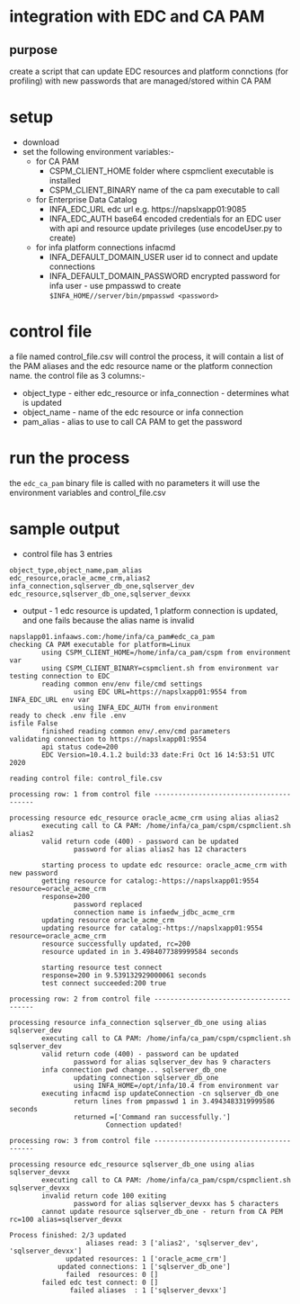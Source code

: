 # integration with EDC and CA PAM

## purpose
create a script that can update EDC resources and platform connctions (for profiling) with new passwords that are managed/stored within CA PAM

# setup
- download 
- set the following environment variables:-
  - for CA PAM
    - CSPM_CLIENT_HOME folder where cspmclient executable is installed
    - CSPM_CLIENT_BINARY name of the ca pam executable to call
  - for Enterprise Data Catalog
    - INFA_EDC_URL edc url e.g. https://napslxapp01:9085
    - INFA_EDC_AUTH  base64 encoded credentials for an EDC user with api and resource update privileges (use encodeUser.py to create)
  - for infa platform connections infacmd
     - INFA_DEFAULT_DOMAIN_USER  user id to connect and update connections
     - INFA_DEFAULT_DOMAIN_PASSWORD encrypted password for infa user - use pmpasswd to create  `$INFA_HOME//server/bin/pmpasswd <password>`

# control file

a file named control_file.csv will control the process, it will contain a list of the PAM aliases and the edc resource name or the platform connection name.
the control file as 3 columns:- 
- object_type - either edc_resource or infa_connection - determines what is updated
- object_name - name of the edc resource or infa connection
- pam_alias - alias to use to call CA PAM to get the password

# run the process
the `edc_ca_pam` binary file is called with no parameters it will use the environment variables and control_file.csv

# sample output
- control file has 3 entries
```
object_type,object_name,pam_alias
edc_resource,oracle_acme_crm,alias2
infa_connection,sqlserver_db_one,sqlserver_dev
edc_resource,sqlserver_db_one,sqlserver_devxx
```

- output - 1 edc resource is updated, 1 platform connection is updated, and one fails because the alias name is invalid
```
napslapp01.infaaws.com:/home/infa/ca_pam#edc_ca_pam
checking CA PAM executable for platform=Linux
        using CSPM_CLIENT_HOME=/home/infa/ca_pam/cspm from environment var
        using CSPM_CLIENT_BINARY=cspmclient.sh from environment var
testing connection to EDC
        reading common env/env file/cmd settings
                using EDC URL=https://napslxapp01:9554 from INFA_EDC_URL env var
                using INFA_EDC_AUTH from environment
ready to check .env file .env
isfile False
        finished reading common env/.env/cmd parameters
validating connection to https://napslxapp01:9554
        api status code=200
        EDC Version=10.4.1.2 build:33 date:Fri Oct 16 14:53:51 UTC 2020

reading control file: control_file.csv

processing row: 1 from control file ----------------------------------------

processing resource edc_resource oracle_acme_crm using alias alias2
        executing call to CA PAM: /home/infa/ca_pam/cspm/cspmclient.sh alias2
        valid return code (400) - password can be updated
                password for alias alias2 has 12 characters

        starting process to update edc resource: oracle_acme_crm with new password
        getting resource for catalog:-https://napslxapp01:9554 resource=oracle_acme_crm
        response=200
                password replaced
                connection name is infaedw_jdbc_acme_crm
        updating resource oracle_acme_crm
        updating resource for catalog:-https://napslxapp01:9554 resource=oracle_acme_crm
        resource successfully updated, rc=200
        resource updated in in 3.4984077389999584 seconds

        starting resource test connect
        response=200 in 9.539132929000061 seconds
        test connect succeeded:200 true

processing row: 2 from control file ----------------------------------------

processing resource infa_connection sqlserver_db_one using alias sqlserver_dev
        executing call to CA PAM: /home/infa/ca_pam/cspm/cspmclient.sh sqlserver_dev
        valid return code (400) - password can be updated
                password for alias sqlserver_dev has 9 characters
        infa connection pwd change... sqlserver_db_one
                updating connection sqlserver_db_one
                using INFA_HOME=/opt/infa/10.4 from environment var
        executing infacmd isp updateConnection -cn sqlserver_db_one
                return lines from pmpasswd 1 in 3.4943483319999586 seconds
                returned =['Command ran successfully.']
                        Connection updated!

processing row: 3 from control file ----------------------------------------

processing resource edc_resource sqlserver_db_one using alias sqlserver_devxx
        executing call to CA PAM: /home/infa/ca_pam/cspm/cspmclient.sh sqlserver_devxx
        invalid return code 100 exiting
                password for alias sqlserver_devxx has 5 characters
        cannot update resource sqlserver_db_one - return from CA PEM rc=100 alias=sqlserver_devxx

Process finished: 2/3 updated
                   aliases read: 3 ['alias2', 'sqlserver_dev', 'sqlserver_devxx']
              updated resources: 1 ['oracle_acme_crm']
            updated connections: 1 ['sqlserver_db_one']
              failed  resources: 0 []
        failed edc test connect: 0 []
               failed aliases  : 1 ['sqlserver_devxx']
```

